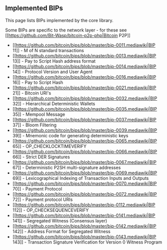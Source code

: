 
## Implemented BIPs

This page lists BIPs implemented by the core library.
 
Some BIPs are specific to the network layer - for these see [[https://github.com/Bit-Wasp/bitcoin-p2p-php|Bitcoin P2P]]

  - [[https://github.com/bitcoin/bips/blob/master/bip-0011.mediawiki|BIP 11]] - M of N standard transactions
  - [[https://github.com/bitcoin/bips/blob/master/bip-0013.mediawiki|BIP 13]] - Pay to Script Hash address format
  - [[https://github.com/bitcoin/bips/blob/master/bip-0014.mediawiki|BIP 14]] - Protocol Version and User Agent
  - [[https://github.com/bitcoin/bips/blob/master/bip-0016.mediawiki|BIP 16]] - Pay to Script Hash
  - [[https://github.com/bitcoin/bips/blob/master/bip-0021.mediawiki|BIP 21]] - Bitcoin URI's
  - [[https://github.com/bitcoin/bips/blob/master/bip-0032.mediawiki|BIP 32]] - Hierarchical Deterministic Wallets
  - [[https://github.com/bitcoin/bips/blob/master/bip-0035.mediawiki|BIP 35]] - Mempool Message
  - [[https://github.com/bitcoin/bips/blob/master/bip-0037.mediawiki|BIP 37]] - Bloom Filtering
  - [[https://github.com/bitcoin/bips/blob/master/bip-0039.mediawiki|BIP 39]] - Mnemonic code for generating deterministic keys
  - [[https://github.com/bitcoin/bips/blob/master/bip-0065.mediawiki|BIP 65]] - OP_CHECKLOCKTIMEVERIFY
  - [[https://github.com/bitcoin/bips/blob/master/bip-0066.mediawiki|BIP 66]] - Strict DER Signatures
  - [[https://github.com/bitcoin/bips/blob/master/bip-0067.mediawiki|BIP 67]] - Deterministic P2SH multi-signature addresses
  - [[https://github.com/bitcoin/bips/blob/master/bip-0069.mediawiki|BIP 69]] - Lexicographical Indexing of Transaction Inputs and Outputs
  - [[https://github.com/bitcoin/bips/blob/master/bip-0070.mediawiki|BIP 70]] - Payment Protocol
  - [[https://github.com/bitcoin/bips/blob/master/bip-0072.mediawiki|BIP 72]] - Payment protocol URIs
  - [[https://github.com/bitcoin/bips/blob/master/bip-0112.mediawiki|BIP 112]] - OP_CHECKSEQUENCEVERIFY
  - [[https://github.com/bitcoin/bips/blob/master/bip-0141.mediawiki|BIP 141]] - Segregated Witness (Consensus layer)
  - [[https://github.com/bitcoin/bips/blob/master/bip-0142.mediawiki|BIP 142]] - Address Format for Segregated Witness
  - [[https://github.com/bitcoin/bips/blob/master/bip-0143.mediawiki|BIP 143]] - Transaction Signature Verification for Version 0 Witness Program
